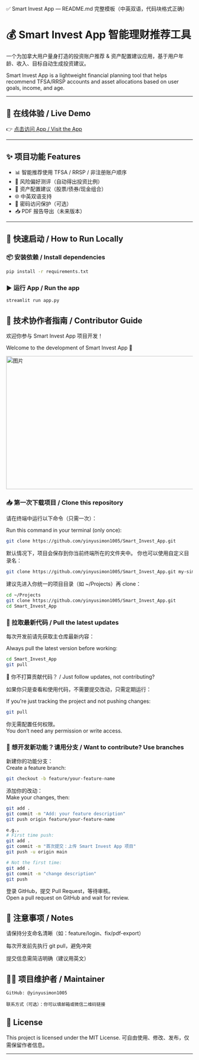 ✅ Smart Invest App — README.md 完整模板（中英双语，代码块格式正确）

# 💰 Smart Invest App 智能理财推荐工具

一个为加拿大用户量身打造的投资账户推荐 & 资产配置建议应用，基于用户年龄、收入、目标自动生成投资建议。

Smart Invest App is a lightweight financial planning tool that helps recommend TFSA/RRSP accounts and asset allocations based on user goals, income, and age.

---

## 🔗 在线体验 / Live Demo

👉 [点击访问 App / Visit the App](https://smartinvestapp-igvdr5n6cca4cornwgsrb6.streamlit.app/)

---

## ✨ 项目功能 Features

- 📊 智能推荐使用 TFSA / RRSP / 非注册账户顺序
- 🧠 风险偏好测评（自动得出投资比例）
- 🧾 资产配置建议（股票/债券/现金组合）
- 🌐 中英双语支持
- 🔐 密码访问保护（可选）
- 📥 PDF 报告导出（未来版本）

---

## 🚀 快速启动 / How to Run Locally

### 📦 安装依赖 / Install dependencies

```bash
pip install -r requirements.txt
```

### ▶️ 运行 App / Run the app

```bash
streamlit run app.py
```

## 🤝 技术协作者指南 / Contributor Guide

欢迎你参与 Smart Invest App 项目开发！

Welcome to the development of Smart Invest App 🎉

<img width="579" height="360" alt="图片" src="https://github.com/user-attachments/assets/7d24085a-2774-4e9b-a727-ad565ad96437" />


### 📥 第一次下载项目 / Clone this repository

请在终端中运行以下命令（只需一次）：

Run this command in your terminal (only once):

```bash
git clone https://github.com/yinyusimon1005/Smart_Invest_App.git
```

默认情况下，项目会保存到你当前终端所在的文件夹中。
你也可以使用自定义目录名：

```bash
git clone https://github.com/yinyusimon1005/Smart_Invest_App.git my-simons-app
```

建议先进入你统一的项目目录（如 ~/Projects）再 clone：

```bash
cd ~/Projects
git clone https://github.com/yinyusimon1005/Smart_Invest_App.git
cd Smart_Invest_App
```

### 🔄 拉取最新代码 / Pull the latest updates

每次开发前请先获取主仓库最新内容：

Always pull the latest version before working:

```bash
cd Smart_Invest_App
git pull
```

🔐 你不打算贡献代码？ / Just follow updates, not contributing?

如果你只是查看和使用代码，不需要提交改动，只需定期运行：

If you're just tracking the project and not pushing changes:

```bash
git pull
```

你无需配置任何权限。\
You don’t need any permission or write access.

### 🧪 想开发新功能？请用分支 / Want to contribute? Use branches

新建你的功能分支：\
Create a feature branch:

```bash
git checkout -b feature/your-feature-name
```

添加你的改动：\
Make your changes, then:

```bash
git add .
git commit -m "Add: your feature description"
git push origin feature/your-feature-name

e.g.，
# First time push:
git add .
git commit -m "首次提交：上传 Smart Invest App 项目"
git push -u origin main

# Not the first time:
git add .
git commit -m "change description"
git push

```

登录 GitHub，提交 Pull Request，等待审核。\
Open a pull request on GitHub and wait for review.

## 📌 注意事项 / Notes

请保持分支命名清晰（如：feature/login、fix/pdf-export）

每次开发前先执行 git pull，避免冲突

提交信息需简洁明确（建议用英文）

## 👨‍💻 项目维护者 / Maintainer

    GitHub: @yinyusimon1005

    联系方式（可选）：你可以填邮箱或微信二维码链接

## 📄 License

This project is licensed under the MIT License.
可自由使用、修改、发布，仅需保留作者信息。


---

